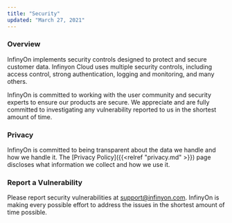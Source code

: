 ```yaml
---
title: "Security"
updated: "March 27, 2021"
---
```


### Overview

InfinyOn implements security controls designed to protect and secure customer data. Infinyon Cloud uses multiple security controls, including access control, strong authentication, logging and monitoring, and many others.

InfinyOn is committed to working with the user community and security experts to ensure our products are secure. We appreciate and are fully committed to investigating any vulnerability reported to us in the shortest amount of time.

### Privacy

InfinyOn is committed to being transparent about the data we handle and how we handle it. The [Privacy Policy]({{<relref "privacy.md" >}}) page discloses what information we collect and how we use it.

### Report a Vulnerability

Please report security vulnerabilities at support@infinyon.com. InfinyOn is making every possible effort to address the issues in the shortest amount of time possible.


